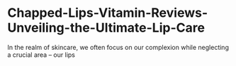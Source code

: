 # Chapped-Lips-Vitamin-Reviews-Unveiling-the-Ultimate-Lip-Care
In the realm of skincare, we often focus on our complexion while neglecting a crucial area – our lips
